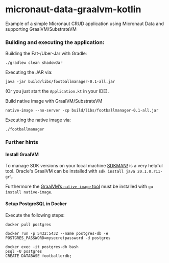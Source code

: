 # micronaut-data-graalvm-kotlin
Example of a simple Micronaut CRUD application using Micronaut Data and supporting GraalVM/SubstrateVM

### Building and executing the application:

Building the Fat-/Uber-Jar with Gradle:
```
./gradlew clean shadowJar
```

Executing the JAR via:
```
java -jar build/libs/footballmanager-0.1-all.jar
```

(Or you just start the `Application.kt` in your IDE).


Build native image with GraalVM/SubstrateVM
```
native-image --no-server -cp build/libs/footballmanager-0.1-all.jar
```

Executing the native image via: 
```
./footballmanager 
```

### Further hints

#### Install GraalVM 
To manage SDK versions on your local machine [SDKMAN!](https://sdkman.io/jdks#Oracle) is a very helpful tool.
Oracle's GraalVM can be installed with `sdk install java 20.1.0.r11-grl`.

Furthermore the [GraalVM’s `native-image` tool](https://www.graalvm.org/docs/reference-manual/native-image/) must be installed with `gu install native-image`. 

#### Setup PostgreSQL in Docker
Execute the following steps:
```
docker pull postgres  

docker run -p 5432:5432 --name postgres-db -e POSTGRES_PASSWORD=mysecretpassword -d postgres

docker exec -it postgres-db bash
psql -U postgres
CREATE DATABASE footballerdb;
```